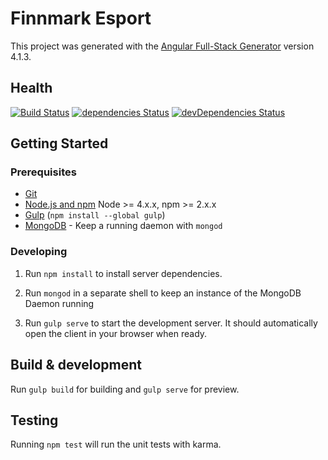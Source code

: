 # Finnmark Esport
This project was generated with the [Angular Full-Stack Generator](https://github.com/DaftMonk/generator-angular-fullstack) version 4.1.3.

## Health
[![Build Status](https://travis-ci.org/Eskalol/EsportFinnmark.svg?branch=master)](https://travis-ci.org/Eskalol/EsportFinnmark)
[![dependencies Status](https://david-dm.org/Eskalol/EsportFinnmark/status.svg)](https://david-dm.org/Eskalol/EsportFinnmark)
[![devDependencies Status](https://david-dm.org/Eskalol/EsportFinnmark/dev-status.svg)](https://david-dm.org/Eskalol/EsportFinnmark?type=dev)
## Getting Started

### Prerequisites

- [Git](https://git-scm.com/)
- [Node.js and npm](nodejs.org) Node >= 4.x.x, npm >= 2.x.x
- [Gulp](http://gulpjs.com/) (`npm install --global gulp`)
- [MongoDB](https://www.mongodb.org/) - Keep a running daemon with `mongod`

### Developing

1. Run `npm install` to install server dependencies.

2. Run `mongod` in a separate shell to keep an instance of the MongoDB Daemon running

3. Run `gulp serve` to start the development server. It should automatically open the client in your browser when ready.

## Build & development

Run `gulp build` for building and `gulp serve` for preview.

## Testing

Running `npm test` will run the unit tests with karma.
